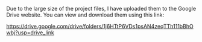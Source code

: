 
Due to the large size of the project files, I have uploaded them to the Google Drive website. You can view and download them using this link:

https://drive.google.com/drive/folders/1j6HTtP6VDs1psAN4zeqTTh111bBhOwbj?usp=drive_link


